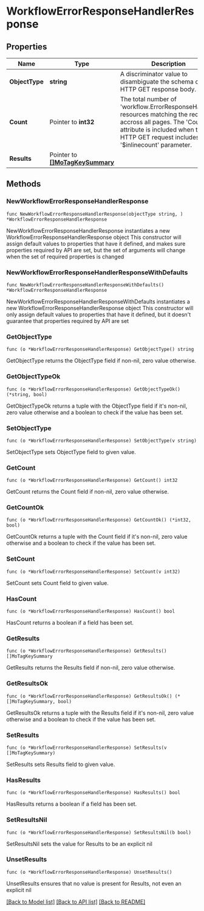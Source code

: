 # WorkflowErrorResponseHandlerResponse

## Properties

Name | Type | Description | Notes
------------ | ------------- | ------------- | -------------
**ObjectType** | **string** | A discriminator value to disambiguate the schema of a HTTP GET response body. | 
**Count** | Pointer to **int32** | The total number of &#39;workflow.ErrorResponseHandler&#39; resources matching the request, accross all pages. The &#39;Count&#39; attribute is included when the HTTP GET request includes the &#39;$inlinecount&#39; parameter. | [optional] 
**Results** | Pointer to [**[]MoTagKeySummary**](MoTagKeySummary.md) |  | [optional] 

## Methods

### NewWorkflowErrorResponseHandlerResponse

`func NewWorkflowErrorResponseHandlerResponse(objectType string, ) *WorkflowErrorResponseHandlerResponse`

NewWorkflowErrorResponseHandlerResponse instantiates a new WorkflowErrorResponseHandlerResponse object
This constructor will assign default values to properties that have it defined,
and makes sure properties required by API are set, but the set of arguments
will change when the set of required properties is changed

### NewWorkflowErrorResponseHandlerResponseWithDefaults

`func NewWorkflowErrorResponseHandlerResponseWithDefaults() *WorkflowErrorResponseHandlerResponse`

NewWorkflowErrorResponseHandlerResponseWithDefaults instantiates a new WorkflowErrorResponseHandlerResponse object
This constructor will only assign default values to properties that have it defined,
but it doesn't guarantee that properties required by API are set

### GetObjectType

`func (o *WorkflowErrorResponseHandlerResponse) GetObjectType() string`

GetObjectType returns the ObjectType field if non-nil, zero value otherwise.

### GetObjectTypeOk

`func (o *WorkflowErrorResponseHandlerResponse) GetObjectTypeOk() (*string, bool)`

GetObjectTypeOk returns a tuple with the ObjectType field if it's non-nil, zero value otherwise
and a boolean to check if the value has been set.

### SetObjectType

`func (o *WorkflowErrorResponseHandlerResponse) SetObjectType(v string)`

SetObjectType sets ObjectType field to given value.


### GetCount

`func (o *WorkflowErrorResponseHandlerResponse) GetCount() int32`

GetCount returns the Count field if non-nil, zero value otherwise.

### GetCountOk

`func (o *WorkflowErrorResponseHandlerResponse) GetCountOk() (*int32, bool)`

GetCountOk returns a tuple with the Count field if it's non-nil, zero value otherwise
and a boolean to check if the value has been set.

### SetCount

`func (o *WorkflowErrorResponseHandlerResponse) SetCount(v int32)`

SetCount sets Count field to given value.

### HasCount

`func (o *WorkflowErrorResponseHandlerResponse) HasCount() bool`

HasCount returns a boolean if a field has been set.

### GetResults

`func (o *WorkflowErrorResponseHandlerResponse) GetResults() []MoTagKeySummary`

GetResults returns the Results field if non-nil, zero value otherwise.

### GetResultsOk

`func (o *WorkflowErrorResponseHandlerResponse) GetResultsOk() (*[]MoTagKeySummary, bool)`

GetResultsOk returns a tuple with the Results field if it's non-nil, zero value otherwise
and a boolean to check if the value has been set.

### SetResults

`func (o *WorkflowErrorResponseHandlerResponse) SetResults(v []MoTagKeySummary)`

SetResults sets Results field to given value.

### HasResults

`func (o *WorkflowErrorResponseHandlerResponse) HasResults() bool`

HasResults returns a boolean if a field has been set.

### SetResultsNil

`func (o *WorkflowErrorResponseHandlerResponse) SetResultsNil(b bool)`

 SetResultsNil sets the value for Results to be an explicit nil

### UnsetResults
`func (o *WorkflowErrorResponseHandlerResponse) UnsetResults()`

UnsetResults ensures that no value is present for Results, not even an explicit nil

[[Back to Model list]](../README.md#documentation-for-models) [[Back to API list]](../README.md#documentation-for-api-endpoints) [[Back to README]](../README.md)


